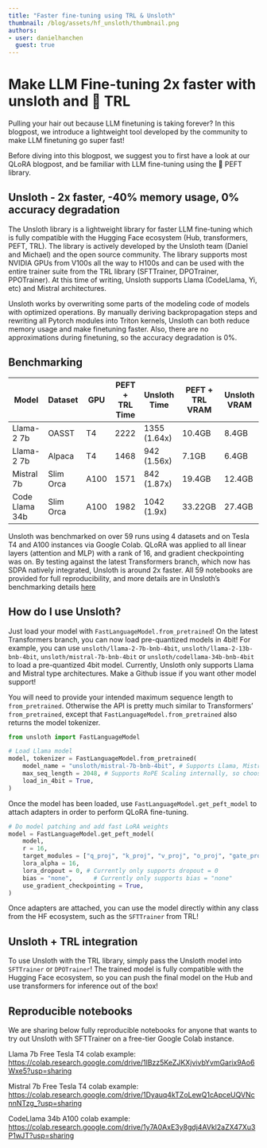 ```yaml
---
title: "Faster fine-tuning using TRL & Unsloth"
thumbnail: /blog/assets/hf_unsloth/thumbnail.png
authors:
- user: danielhanchen
  guest: true
---
```


# Make LLM Fine-tuning 2x faster with unsloth and 🤗 TRL

Pulling your hair out because LLM finetuning is taking forever? In this blogpost, we introduce a lightweight tool developed by the community to make LLM finetuning go super fast!

Before diving into this blogpost, we suggest you to first have a look at our QLoRA blogpost, and be familiar with LLM fine-tuning using the 🤗 PEFT library.

## Unsloth - 2x faster, -40% memory usage, 0% accuracy degradation

The Unsloth library is a lightweight library for faster LLM fine-tuning which is fully compatible with the Hugging Face ecosystem (Hub, transformers, PEFT, TRL). The library is actively developed by the Unsloth team (Daniel and Michael) and the open source community. The library supports most NVIDIA GPUs from V100s all the way to H100s and can be used with the entire trainer suite from the TRL library (SFTTrainer, DPOTrainer, PPOTrainer). At this time of writing, Unsloth supports Llama (CodeLlama, Yi, etc) and Mistral architectures.

Unsloth works by overwriting some parts of the modeling code of models with optimized operations. By manually deriving backpropagation steps and rewriting all Pytorch modules into Triton kernels, Unsloth can both reduce memory usage and make finetuning faster. Also, there are no approximations during finetuning, so the accuracy degradation is 0%.

## Benchmarking

| Model          | Dataset   | GPU  | PEFT + TRL Time | Unsloth Time | PEFT + TRL VRAM | Unsloth VRAM |
|----------------|-----------|------|-----------------|--------------|-----------------|--------------|
| Llama-2 7b     | OASST     | T4   | 2222            | 1355 (1.64x) | 10.4GB          | 8.4GB        |
| Llama-2 7b     | Alpaca    | T4   | 1468            | 942 (1.56x)  | 7.1GB           | 6.4GB        |
| Mistral 7b     | Slim Orca | A100 | 1571            | 842 (1.87x)  | 19.4GB          | 12.4GB       |
| Code Llama 34b | Slim Orca | A100 | 1982            | 1042 (1.9x)  | 33.22GB         | 27.4GB       |

Unsloth was benchmarked on over 59 runs using 4 datasets and on Tesla T4 and A100 instances via Google Colab. QLoRA was applied to all linear layers (attention and MLP) with a rank of 16, and gradient checkpointing was on. By testing against the latest Transformers branch, which now has SDPA natively integrated, Unsloth is around 2x faster. All 59 notebooks are provided for full reproducibility, and more details are in Unsloth’s benchmarking details [here](https://unsloth.ai/blog/mistral-benchmark)

## How do I use Unsloth?

Just load your model with `FastLanguageModel.from_pretrained`! On the latest Transformers branch, you can now load pre-quantized models in 4bit! For example, you can use `unsloth/llama-2-7b-bnb-4bit`, `unsloth/llama-2-13b-bnb-4bit`, `unsloth/mistral-7b-bnb-4bit` or `unsloth/codellama-34b-bnb-4bit` to load a pre-quantized 4bit model. Currently, Unsloth only supports Llama and Mistral type architectures. Make a Github issue if you want other model support!

You will need to provide your intended maximum sequence length to `from_pretrained`. Otherwise the API is pretty much similar to Transformers’ `from_pretrained`, except that `FastLanguageModel.from_pretrained` also returns the model tokenizer.

```python
from unsloth import FastLanguageModel

# Load Llama model
model, tokenizer = FastLanguageModel.from_pretrained(
    model_name = "unsloth/mistral-7b-bnb-4bit", # Supports Llama, Mistral - replace this!
    max_seq_length = 2048, # Supports RoPE Scaling internally, so choose any!
    load_in_4bit = True,
)
```

Once the model has been loaded, use `FastLanguageModel.get_peft_model` to attach adapters in order to perform QLoRA fine-tuning.

```python
# Do model patching and add fast LoRA weights
model = FastLanguageModel.get_peft_model(
    model,
    r = 16,
    target_modules = ["q_proj", "k_proj", "v_proj", "o_proj", "gate_proj", "up_proj", "down_proj",],
    lora_alpha = 16,
    lora_dropout = 0, # Currently only supports dropout = 0
    bias = "none",      # Currently only supports bias = "none"
    use_gradient_checkpointing = True,
)
```

Once adapters are attached, you can use the model directly within any class from the HF ecosystem, such as the `SFTTrainer` from TRL!

## Unsloth + TRL integration

To use Unsloth with the TRL library, simply pass the Unsloth model into `SFTTrainer` or `DPOTrainer`! The trained model is fully compatible with the Hugging Face ecosystem, so you can push the final model on the Hub and use transformers for inference out of the box!

## Reproducible notebooks

We are sharing below fully reproducible notebooks for anyone that wants to try out Unsloth with SFTTrainer on a free-tier Google Colab instance.

Llama 7b Free Tesla T4 colab example: https://colab.research.google.com/drive/1lBzz5KeZJKXjvivbYvmGarix9Ao6Wxe5?usp=sharing

Mistral 7b Free Tesla T4 colab example: 
https://colab.research.google.com/drive/1Dyauq4kTZoLewQ1cApceUQVNcnnNTzg_?usp=sharing

CodeLlama 34b A100 colab example:
https://colab.research.google.com/drive/1y7A0AxE3y8gdj4AVkl2aZX47Xu3P1wJT?usp=sharing
